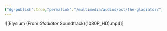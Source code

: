 ```yaml
---
{"dg-publish":true,"permalink":"/multimedia/audios/ost/the-gladiator/"}
---
```


![[Elysium (From _Gladiator_ Soundtrack)(1080P_HD).mp4]]


